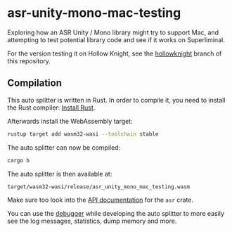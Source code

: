 # asr-unity-mono-mac-testing

Exploring how an ASR Unity / Mono library might try to support
Mac, and attempting to test potential library code and see
if it works on Superliminal.

For the version testing it on Hollow Knight, see the
[hollowknight](https://github.com/AlexKnauth/asr-unity-mono-mac-testing/tree/hollowknight)
branch of this repository.

## Compilation

This auto splitter is written in Rust. In order to compile it, you need to
install the Rust compiler: [Install Rust](https://www.rust-lang.org/tools/install).

Afterwards install the WebAssembly target:
```sh
rustup target add wasm32-wasi --toolchain stable
```

The auto splitter can now be compiled:
```sh
cargo b
```

The auto splitter is then available at:
```
target/wasm32-wasi/release/asr_unity_mono_mac_testing.wasm
```

Make sure too look into the [API documentation](https://livesplit.org/asr/asr/) for the `asr` crate.

You can use the [debugger](https://github.com/CryZe/asr-debugger) while
developing the auto splitter to more easily see the log messages, statistics,
dump memory and more.
